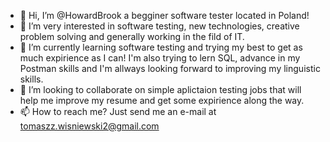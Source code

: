 - 👋 Hi, I’m @HowardBrook a begginer software tester located in Poland!
- 👀 I’m very interested in software testing, new technologies, creative problem solving and generally working in the fild of IT.
- 🌱 I’m currently learning software testing and trying my best to get as much expirience as I can! I'm also trying to lern SQL, advance in my Postman skills
 and I'm allways looking forward to improving my linguistic skills.
- 💞️ I’m looking to collaborate on simple aplictaion testing jobs that will help me improve my resume and get some expirience along the way.
- 📫 How to reach me? Just send me an e-mail at tomaszz.wisniewski2@gmail.com
